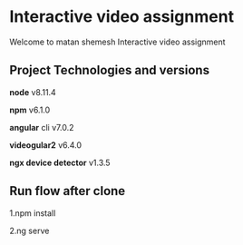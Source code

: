 # Interactive video assignment

Welcome to matan shemesh Interactive video assignment

## Project Technologies and versions

**node** v8.11.4

**npm** v6.1.0

**angular** cli v7.0.2

**videogular2** v6.4.0

**ngx device detector** v1.3.5

##


## Run flow after clone
1.npm install

2.ng serve
